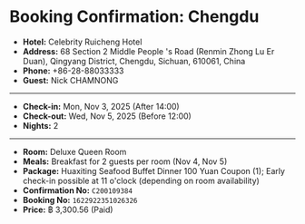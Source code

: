 # Booking Confirmation: Chengdu

- **Hotel:** Celebrity Ruicheng Hotel
- **Address:** 68 Section 2 Middle People 's Road (Renmin Zhong Lu Er Duan), Qingyang District, Chengdu, Sichuan, 610061, China
- **Phone:** +86-28-88033333
- **Guest:** Nick CHAMNONG

---

- **Check-in:** Mon, Nov 3, 2025 (After 14:00)
- **Check-out:** Wed, Nov 5, 2025 (Before 12:00)
- **Nights:** 2

---

- **Room:** Deluxe Queen Room
- **Meals:** Breakfast for 2 guests per room (Nov 4, Nov 5)
- **Package:** Huaxiting Seafood Buffet Dinner 100 Yuan Coupon (1); Early check-in possible at 11 o'clock (depending on room availability)
- **Confirmation No:** `C200109384`
- **Booking No:** `1622922351026326`
- **Price:** ฿ 3,300.56 (Paid)
